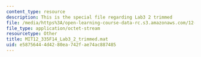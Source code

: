 ```yaml
---
content_type: resource
description: This is the special file regarding Lab3 2 trimmed
file: /media/https%3A/open-learning-course-data-rc.s3.amazonaws.com/12-335-experimental-atmospheric-chemistry-fall-2014/e58756444d4280ea742fae74ac887485_MIT12_335F14_Lab3_2_trimmed.mat
file_type: application/octet-stream
resourcetype: Other
title: MIT12_335F14_Lab3_2_trimmed.mat
uid: e5875644-4d42-80ea-742f-ae74ac887485
---
```

